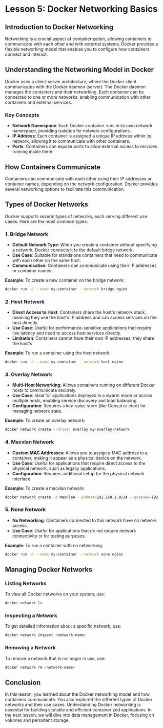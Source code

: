 # Lesson 5: Docker Networking Basics

## Introduction to Docker Networking

Networking is a crucial aspect of containerization, allowing containers to communicate with each other and with external systems. Docker provides a flexible networking model that enables you to configure how containers connect and interact.

## Understanding the Networking Model in Docker

Docker uses a client-server architecture, where the Docker client communicates with the Docker daemon (server). The Docker daemon manages the containers and their networking. Each container can be connected to one or more networks, enabling communication with other containers and external services.

### Key Concepts

- **Network Namespace**: Each Docker container runs in its own network namespace, providing isolation for network configurations.
- **IP Address**: Each container is assigned a unique IP address within its network, allowing it to communicate with other containers.
- **Ports**: Containers can expose ports to allow external access to services running inside them.

## How Containers Communicate

Containers can communicate with each other using their IP addresses or container names, depending on the network configuration. Docker provides several networking options to facilitate this communication.

## Types of Docker Networks

Docker supports several types of networks, each serving different use cases. Here are the most common types:

### 1. **Bridge Network**

- **Default Network Type**: When you create a container without specifying a network, Docker connects it to the default bridge network.
- **Use Case**: Suitable for standalone containers that need to communicate with each other on the same host.
- **Communication**: Containers can communicate using their IP addresses or container names.

**Example**: To create a new container on the bridge network:

```bash
docker run -d --name my-container --network bridge nginx
```

### 2. **Host Network**

- **Direct Access to Host**: Containers share the host's network stack, meaning they use the host's IP address and can access services on the host directly.
- **Use Case**: Useful for performance-sensitive applications that require low latency and need to access host services directly.
- **Limitation**: Containers cannot have their own IP addresses; they share the host's.

**Example**: To run a container using the host network:

```bash
docker run -d --name my-container --network host nginx
```

### 3. **Overlay Network**

- **Multi-Host Networking**: Allows containers running on different Docker hosts to communicate securely.
- **Use Case**: Ideal for applications deployed in a swarm mode or across multiple hosts, enabling service discovery and load balancing.
- **Configuration**: Requires a key-value store (like Consul or etcd) for managing network state.

**Example**: To create an overlay network:

```bash
docker network create --driver overlay my-overlay-network
```

### 4. **Macvlan Network**

- **Custom MAC Addresses**: Allows you to assign a MAC address to a container, making it appear as a physical device on the network.
- **Use Case**: Useful for applications that require direct access to the physical network, such as legacy applications.
- **Configuration**: Requires additional setup for the physical network interface.

**Example**: To create a macvlan network:

```bash
docker network create -d macvlan --subnet=192.168.1.0/24 --gateway=192.168.1.1 -o parent=eth0 my-macvlan
```

### 5. **None Network**

- **No Networking**: Containers connected to this network have no network access.
- **Use Case**: Useful for applications that do not require network connectivity or for testing purposes.

**Example**: To run a container with no networking:

```bash
docker run -d --name my-container --network none nginx
```

## Managing Docker Networks

### Listing Networks

To view all Docker networks on your system, use:

```bash
docker network ls
```

### Inspecting a Network

To get detailed information about a specific network, use:

```bash
docker network inspect <network-name>
```

### Removing a Network

To remove a network that is no longer in use, use:

```bash
docker network rm <network-name>
```

## Conclusion

In this lesson, you learned about the Docker networking model and how containers communicate. You also explored the different types of Docker networks and their use cases. Understanding Docker networking is essential for building scalable and efficient containerized applications. In the next lesson, we will dive into data management in Docker, focusing on volumes and persistent storage.